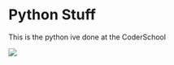 # Python Stuff

This is the python ive done at the CoderSchool

![](https://media.tenor.com/Z0C8_5pFDT0AAAAM/snake-cat.gif)
